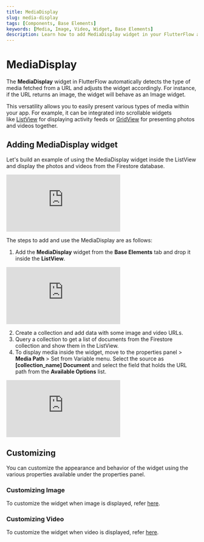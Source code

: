```yaml
---
title: MediaDisplay
slug: media-display
tags: [Components, Base Elements]
keywords: [Media, Image, Video, Widget, Base Elements]
description: Learn how to add MediaDisplay widget in your FlutterFlow app.
---
```

# MediaDisplay
The **MediaDisplay** widget in FlutterFlow automatically detects the type of media fetched from a URL and adjusts the widget accordingly. For instance, if the URL returns an image, the widget will behave as an Image widget.

This versatility allows you to easily present various types of media within your app. For example, it can be integrated into scrollable widgets like [ListView](../../widgets/built-in-widgets/list-grid.md#listview-widget) for displaying activity feeds or [GridView](../../widgets/built-in-widgets/list-grid.md#gridview-widget) for presenting photos and videos together.

## Adding MediaDisplay widget

Let's build an example of using the MediaDisplay widget inside the ListView and display the photos and videos from the Firestore database.

<div style={{
    position: 'relative',
    paddingBottom: 'calc(56.67989417989418% + 41px)', // Keeps the aspect ratio and additional padding
    height: 0,
    width: '100%'}}>
    <iframe 
        src="https://demo.arcade.software/cTIAYlFFDrAl5YV3KDtn?embed&show_copy_link=true"
        title=""
        style={{
            position: 'absolute',
            top: 0,
            left: 0,
            width: '100%',
            height: '100%',
            colorScheme: 'light'
        }}
        frameborder="0"
        loading="lazy"
        webkitAllowFullScreen
        mozAllowFullScreen
        allowFullScreen
        allow="clipboard-write">
    </iframe>
</div>
<p></p>

The steps to add and use the MediaDisplay are as follows:

1. Add the **MediaDisplay** widget from the **Base Elements** tab and drop it inside the **ListView**.

<div style={{
    position: 'relative',
    paddingBottom: 'calc(56.67989417989418% + 41px)', // Keeps the aspect ratio and additional padding
    height: 0,
    width: '100%'}}>
    <iframe 
        src="https://demo.arcade.software/UPaIcU5AojvqG0MTP374?embed&show_copy_link=true"
        title=""
        style={{
            position: 'absolute',
            top: 0,
            left: 0,
            width: '100%',
            height: '100%',
            colorScheme: 'light'
        }}
        frameborder="0"
        loading="lazy"
        webkitAllowFullScreen
        mozAllowFullScreen
        allowFullScreen
        allow="clipboard-write">
    </iframe>
</div>
<p></p>

2. Create a collection and add data with some image and video URLs.
3. Query a collection to get a list of documents from the Firestore collection and show them in the ListView.
4. To display media inside the widget, move to the properties panel > **Media Path** > Set from Variable menu. Select the source as **[collection_name] Document** and select the field that holds the URL path from the **Available Options** list.

<div style={{
    position: 'relative',
    paddingBottom: 'calc(56.67989417989418% + 41px)', // Keeps the aspect ratio and additional padding
    height: 0,
    width: '100%'}}>
    <iframe 
        src="https://demo.arcade.software/1IREtjiFSv5HyQbjhsOo?embed&show_copy_link=true"
        title=""
        style={{
            position: 'absolute',
            top: 0,
            left: 0,
            width: '100%',
            height: '100%',
            colorScheme: 'light'
        }}
        frameborder="0"
        loading="lazy"
        webkitAllowFullScreen
        mozAllowFullScreen
        allowFullScreen
        allow="clipboard-write">
    </iframe>
</div>
<p></p>

## Customizing

You can customize the appearance and behavior of the widget using the various properties available under the properties panel.

### Customizing Image

To customize the widget when image is displayed, refer [here](../../widgets/built-in-widgets/image.md#common-image-properties).

### Customizing Video

To customize the widget when video is displayed, refer [here](../../../../ff-concepts/file-handling/video/video-player.md#customization).